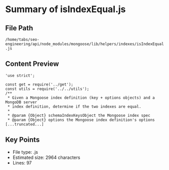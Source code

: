 # Summary of isIndexEqual.js
  
## File Path
`/home/tabs/seo-engineering/api/node_modules/mongoose/lib/helpers/indexes/isIndexEqual.js`

## Content Preview
```
'use strict';

const get = require('../get');
const utils = require('../../utils');
/**
 * Given a Mongoose index definition (key + options objects) and a MongoDB server
 * index definition, determine if the two indexes are equal.
 *
 * @param {Object} schemaIndexKeysObject the Mongoose index spec
 * @param {Object} options the Mongoose index definition's options
[...truncated...]
```

## Key Points
- File type: .js
- Estimated size: 2964 characters
- Lines: 97
